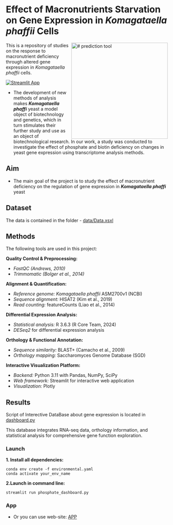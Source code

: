 # Effect of Macronutrients Starvation on Gene Expression in ***Komagataella phaffii*** Cells
<img align=right src="https://github.com/user-attachments/assets/0e29d8da-3fbd-4b6e-9d8e-94e8fc46a68e" alt="# prediction tool" width="300"/>

This is a repository of studies on the response to macronutrient deficiency through altered gene expression in *Komagataella phaffii* cells.

[![Streamlit App](https://static.streamlit.io/badges/streamlit_badge_black_white.svg)](https://github.com/Valeriisht/Effect-of-Macronutrients-Starvation-on-Gene-Expression-in-Komagataella-phaffii-Cells/edit/main/README.md)


- The development of new methods of analysis makes ***Komagataella phaffi*** yeast a model object of biotechnology and genetics, which in turn stimulates their further study and use as an object of biotechnological research.  In our work, a study was conducted to investigate the effect of phosphate and biotin deficiency on changes in yeast gene expression using transcriptome analysis methods.

## Aim

- The main goal of the project is to study the effect of macronutrient deficiency on the regulation of gene expression in ***Komagataella phaffi*** yeast

## Dataset

The data is contained in the folder - [data/Data.xsxl](https://github.com/Valeriisht/Effect-of-Macronutrients-Starvation-on-Gene-Expression-in-Komagataella-phaffii-Cells/blob/main/data/Data.xlsx)

## Methods

The following tools are used in this project: 

**Quality Control & Preprocessing:**
- *FastQC (Andrews, 2010)*
- *Trimmomatic (Bolger et al., 2014)*

**Alignment & Quantification:**
- *Reference genome:* *Komagataella phaffii* ASM2700v1 (NCBI)
- *Sequence alignment:* HISAT2 (Kim et al., 2019)
- *Read counting:* featureCounts (Liao et al., 2014)

**Differential Expression Analysis:**
- *Statistical analysis:* R 3.6.3 (R Core Team, 2024)
- *DESeq2* for differential expression analysis

**Orthology & Functional Annotation:**
- *Sequence similarity:* BLAST+ (Camacho et al., 2009)
- *Orthology mapping:* Saccharomyces Genome Database (SGD)


**Interactive Visualization Platform:**
- *Backend:* Python 3.11 with Pandas, NumPy, SciPy
- *Web framework:* Streamlit for interactive web application
- *Visualization:* Plotly 

## Results

Script of Interective DataBase about gene expression is located in [dashboard.py](https://github.com/Valeriisht/Effect-of-Macronutrients-Starvation-on-Gene-Expression-in-Komagataella-phaffii-Cells/blob/main/dashboard.py)

This database integrates RNA-seq data, orthology information, and statistical analysis for comprehensive gene function exploration.

### Launch 

**1. Install all dependencies:**

```
conda env create -f environmental.yaml
conda activate your_env_name
```

**2.Launch in command line:**

```streamlit run phosphate_dashboard.py```

### App

- Or you can use web-site: [APP](https://ul3vaejjwr8ghq9vb9cmpr.streamlit.app)



